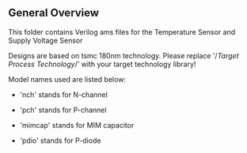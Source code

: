 ## General Overview

This folder contains Verilog ams files for the Temperature Sensor and Supply Voltage Sensor

Designs are based on tsmc 180nm technology. Please replace '/*Target Process Technology*/' with your target technology library!

Model names used are listed below:

- 'nch' stands for N-channel

- 'pch' stands for P-channel

- 'mimcap' stands for MIM capacitor

- 'pdio' stands for P-diode

